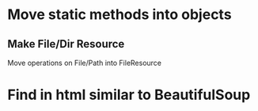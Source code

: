 # Move static methods into objects
## Make File/Dir Resource
Move operations on File/Path into FileResource

# Find in html similar to BeautifulSoup

